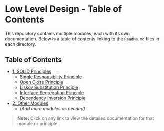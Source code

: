 # Low Level Design - Table of Contents

This repository contains multiple modules, each with its own documentation. Below is a table of contents linking to the `ReadMe.md` files in each directory.

## Table of Contents

- [1. SOLID Principles](./1.SolidPrinciples/ReadMe.md)
  - [Single Responsibility Principle](./1.SolidPrinciples/SingleResponsibility/ReadMe.md)
  - [Open Close Principle](./1.SolidPrinciples/OpenClose/ReadMe.md)
  - [Liskov Substitution Principle](./1.SolidPrinciples/LiskovSubstitution/ReadMe.md)
  - [Interface Segregation Principle](./1.SolidPrinciples/InterfaceSegregation/ReadMe.md)
  - [Dependency Inversion Principle](./1.SolidPrinciples/DependencyInversion/ReadMe.md)
- [2. Other Modules](./2.OtherModules/ReadMe.md)
  - *(Add more modules as needed)*

> **Note:** Click on any link to view the detailed documentation for that module or principle.
